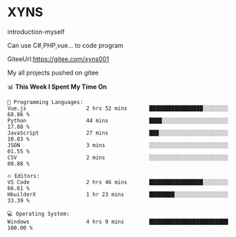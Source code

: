 # XYNS
introduction-myself

Can use C#,PHP,vue... to code program

GiteeUrl:https://gitee.com/xyns001

My all projects pushed on gitee

<!--START_SECTION:waka-->
📊 **This Week I Spent My Time On** 

```text
💬 Programming Languages: 
Vue.js                   2 hrs 52 mins       █████████████████░░░░░░░░   68.86 % 
Python                   44 mins             ████░░░░░░░░░░░░░░░░░░░░░   17.88 % 
JavaScript               27 mins             ███░░░░░░░░░░░░░░░░░░░░░░   10.83 % 
JSON                     3 mins              ░░░░░░░░░░░░░░░░░░░░░░░░░   01.55 % 
CSV                      2 mins              ░░░░░░░░░░░░░░░░░░░░░░░░░   00.88 % 

🔥 Editors: 
VS Code                  2 hrs 46 mins       █████████████████░░░░░░░░   66.61 % 
HbuilderX                1 hr 23 mins        ████████░░░░░░░░░░░░░░░░░   33.39 % 

💻 Operating System: 
Windows                  4 hrs 9 mins        █████████████████████████   100.00 % 
```


<!--END_SECTION:waka-->
